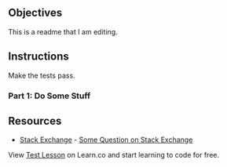 ## Objectives

This is a readme that I am editing.
## Instructions

Make the tests pass.

### Part 1: Do Some Stuff

## Resources

* [Stack Exchange](http://www.stackexchange.com) - [Some Question on Stack Exchange](http://www.stackexchange.com/questions/123)

<p class='util--hide'>View <a href='https://learn.co/lessons/test-lesson'>Test Lesson</a> on Learn.co and start learning to code for free.</p>
